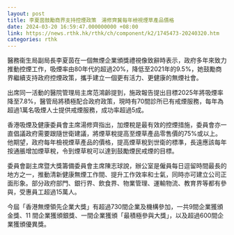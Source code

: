 ```yaml
---
layout: post
title: 李夏茵鼓勵商界支持控煙政策　湯修齊冀每年檢視煙草產品價格
date: 2024-03-20 16:59:47.000000000 +08:00
link: https://news.rthk.hk/rthk/ch/component/k2/1745473-20240320.htm
categories: rthk
---
```


醫務衞生局副局長李夏茵在一個無煙企業頒獎禮視像致辭時表示，政府多年來致力推動控煙工作，吸煙率由80年代的超過20%，降低至2021年的9.5%，她鼓勵商界繼續支持政府控煙政策，攜手建立一個更有活力、更健康的無煙社會。

出席同一活動的醫院管理局主席范鴻齡提到，施政報告提出目標2025年將吸煙率降至7.8%，醫管局將積極配合政府政策，現時有70間診所已有戒煙服務，每年為超過1萬名吸煙人士提供戒煙服務，成功率超過5成。

香港吸煙及健康委員會主席湯修齊指出，加煙稅是最有效的控煙措施，委員會亦一直倡議政府需要跟隨世衛建議，將煙草稅提高至煙草產品零售價的75%或以上。他期望，政府每年檢視煙草產品的價格，提高煙草稅到世衛的標準，長遠應該每年按通脹增加煙草稅，令到煙草稅可以達到鼓勵煙民戒煙的目標。

委員會副主席暨大獎籌備委員會主席陳志球說，辦公室是僱員每日逗留時間最長的地方之一，推動清新健康無煙工作間、提升工作效率和士氣，同時亦可建立公司正面形象。部分政府部門、銀行界、飲食界、物業管理、運輸物流、教育界等都有參與，受惠員工超過15萬人。

今屆「香港無煙領先企業大獎」有超過730間企業及機構參加，一共9間企業獲頒金獎、11 間企業獲頒銀獎、一間企業獲頒「最積極參與大獎」，以及超過600間企業獲頒優異獎。

